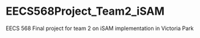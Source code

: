 # EECS568Project_Team2_iSAM
EECS 568 Final project for team 2 on iSAM implementation in Victoria Park
